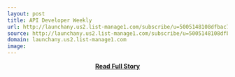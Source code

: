 ```yaml
---
layout: post
title: API Developer Weekly
url: http://launchany.us2.list-manage1.com/subscribe/u=5005148108dfbac726f74e31e&id=239e48d26e
source: http://launchany.us2.list-manage1.com/subscribe/u=5005148108dfbac726f74e31e&id=239e48d26e
domain: launchany.us2.list-manage1.com
image: 
---
```


<p></p>
<center><p><a href="http://launchany.us2.list-manage1.com/subscribe/u=5005148108dfbac726f74e31e&id=239e48d26e" style='padding:25px; font-sze:18px; font-weight: bold;'>Read Full Story</a></p></center>
